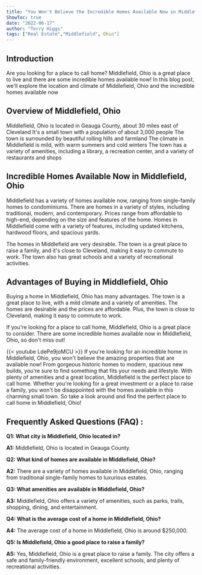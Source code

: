 ```yaml
---
title: "You Won't Believe the Incredible Homes Available Now in Middlefield, Ohio!"
ShowToc: true 
date: "2022-06-17"
author: "Terry Higgs" 
tags: ["Real Estate","Middlefield", Ohio"]
---
```

## Introduction
Are you looking for a place to call home? Middlefield, Ohio is a great place to live and there are some incredible homes available now! In this blog post, we'll explore the location and climate of Middlefield, Ohio and the incredible homes available now 

## Overview of Middlefield, Ohio
Middlefield, Ohio is located in Geauga County, about 30 miles east of Cleveland It's a small town with a population of about 3,000 people The town is surrounded by beautiful rolling hills and farmland The climate in Middlefield is mild, with warm summers and cold winters The town has a variety of amenities, including a library, a recreation center, and a variety of restaurants and shops 

## Incredible Homes Available Now in Middlefield, Ohio
Middlefield has a variety of homes available now, ranging from single-family homes to condominiums. There are homes in a variety of styles, including traditional, modern, and contemporary. Prices range from affordable to high-end, depending on the size and features of the home. Homes in Middlefield come with a variety of features, including updated kitchens, hardwood floors, and spacious yards. 

The homes in Middlefield are very desirable. The town is a great place to raise a family, and it's close to Cleveland, making it easy to commute to work. The town also has great schools and a variety of recreational activities. 

## Advantages of Buying in Middlefield, Ohio
Buying a home in Middlefield, Ohio has many advantages. The town is a great place to live, with a mild climate and a variety of amenities. The homes are desirable and the prices are affordable. Plus, the town is close to Cleveland, making it easy to commute to work. 

If you're looking for a place to call home, Middlefield, Ohio is a great place to consider. There are some incredible homes available now in Middlefield, Ohio, so don't miss out!

{{< youtube LdePe9joMCU >}} 
If you're looking for an incredible home in Middlefield, Ohio, you won't believe the amazing properties that are available now! From gorgeous historic homes to modern, spacious new builds, you're sure to find something that fits your needs and lifestyle. With plenty of amenities and a great location, Middlefield is the perfect place to call home. Whether you're looking for a great investment or a place to raise a family, you won't be disappointed with the homes available in this charming small town. So take a look around and find the perfect place to call home in Middlefield, Ohio!

## Frequently Asked Questions (FAQ) :
**Q1: What city is Middlefield, Ohio located in?**

**A1:** Middlefield, Ohio is located in Geauga County. 

**Q2: What kind of homes are available in Middlefield, Ohio?**

**A2:** There are a variety of homes available in Middlefield, Ohio, ranging from traditional single-family homes to luxurious estates. 

**Q3: What amenities are available in Middlefield, Ohio?**

**A3:** Middlefield, Ohio offers a variety of amenities, such as parks, trails, shopping, dining, and entertainment. 

**Q4: What is the average cost of a home in Middlefield, Ohio?**

**A4:** The average cost of a home in Middlefield, Ohio is around $250,000. 

**Q5: Is Middlefield, Ohio a good place to raise a family?**

**A5:** Yes, Middlefield, Ohio is a great place to raise a family. The city offers a safe and family-friendly environment, excellent schools, and plenty of recreational activities.



